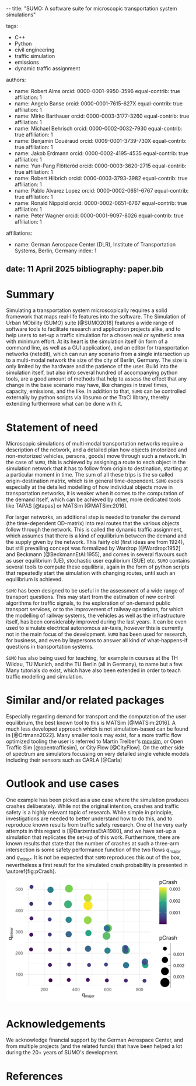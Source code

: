 --
title: "SUMO: A software suite for microscopic transportation system simulations"

tags:
  - C++
  - Python
  - civil engineering
  - traffic simulation
  - emissions
  - dynamic traffic assignment

authors:
  - name: Robert Alms
    orcid: 0000-0001-9950-3596
    equal-contrib: true
    affiliation: 1
  - name: Angelo Banse
    orcid: 0000-0001-7615-627X
    equal-contrib: true
    affiliation: 1
  - name: Mirko Barthauer
    orcid: 0000-0003-3177-3260
    equal-contrib: true
    affiliation: 1
  - name: Michael Behrisch
    orcid: 0000-0002-0032-7930
    equal-contrib: true
    affiliation: 1
  - name: Benjamin Couéraud
    orcid: 0009-0001-3739-730X
    equal-contrib: true
    affiliation: 1
  - name: Jakob Erdmann
    orcid: 0000-0002-4195-4535
    equal-contrib: true
    affiliation: 1
  - name: Yun-Pang Flötteröd
    orcid: 0000-0003-3620-2715
    equal-contrib: true
    affiliation: 1
  - name: Robert Hilbrich
    orcid: 0000-0003-3793-3982
    equal-contrib: true
    affiliation: 1
  - name: Pablo Alvarez Lopez
    orcid: 0000-0002-0651-6767
    equal-contrib: true
    affiliation: 1
  - name: Ronald Nippold
    orcid: 0000-0002-0651-6767
    equal-contrib: true
    affiliation: 1
  - name: Peter Wagner
    orcid: 0000-0001-9097-8026
    equal-contrib: true
    affiliation: 1

affiliations:
 - name: German Aerospace Center (DLR), Institute of Transportation Systems, Berlin, Germany
   index: 1

date: 11 April 2025
bibliography: paper.bib
---

# Summary

Simulating a transportation system microscopically requires a solid framework that maps real-life features into the software. The Simulation of Urban MObility (SUMO) suite [@SUMO2018] features a wide range of software tools to facilitate research and application projects alike, and to help users to set-up a traffic simulation for a chosen real or synthetic area with minimum effort. At its heart is the simulation itself (in form of a command line, as well as a GUI application), and an editor for transportation networks (netedit), which can run any scenario from a single intersection up to a multi-modal network the size of the city of Berlin, Germany. The size is only limited by the hardware and the patience of the user. Build into the simulation itself, but also into several hundred of accompanying python tools, are a good amount of methods that help to assess the effect that any change in the base scenario may have, like changes in travel times, capacity, emissions, and the like. In addition to that, `SUMO` can be controlled externally by python scripts via libsumo or the TraCI library, thereby extending furthermore what can be done with it.

# Statement of need

Microscopic simulations of multi-modal transportation networks require a description of the network, and a detailed plan how objects (motorized and non-motorized vehicles, persons, goods) move through such a network. In the case of `SUMO`, this is achieved by assigning a route to each object in the simulation network that it has to follow from origin to destination, starting at a particular moment in time. The sum of all these trips is the so called origin-destination matrix, which is in general time-dependent. `SUMO` excels especially at the detailed modelling of how individual objects move in transportation networks, it is weaker when it comes to the computation of the demand itself, which can be achieved by other, more dedicated tools like TAPAS [@tapas] or MATSim [@MATSim:2016].

For larger networks, an additional step is needed to transfer the demand (the time-dependent OD-matrix) into real routes that the various objects follow through the network. This is called the dynamic traffic assignment, which assumes that there is a kind of equilibrium between the demand and the supply given by the network. This fairly old (first ideas are from 1924), but still prevailing concept was formalized by Wardrop [@Wardrop:1952] and Beckmann [@BeckmannEtAl:1955], and comes in several flavours such as user equilibrium (UE), stochastic user equlibrium (SUE) etc. `SUMO` contains several tools to compute these equilibria, again in the form of python scripts that repeatedly start the simulation with changing routes, until such an equilibrium is achieved.

`SUMO` has been designed to be useful in the assessment of a wide range of transport questions. This may start from the estimation of new control algorithms for traffic signals, to the exploration of on-demand public transport services, or to the improvement of railway operations, for which the modelling of railway systems, the vehicles as well as the infrastructure itself, has been considerably improved during the last years. It can be even used to simulate electrical autonomous air-taxis, however this is currently not in the main focus of the development. `SUMO` has been used for research, for business, and even by laypersons to answer all kind of what-happens-if questions in transportation systems.

`SUMO` has also being used for teaching, for example in courses at the TH Wildau, TU Munich, and the TU Berlin (all in Germany), to name but a few. Many tutorials do exist, which have also been extended in order to teach traffic modelling and simulation.

# Similar and/or related packages

Especially regarding demand for transport and the computation of the user equilibrium, the best known tool to this is MATSim [@MATSim:2016]. A much less developed approach which is not simulation-based can be found in [@Ortmann2022]. Many smaller tools may exist, for a more traffic flow optimized tooling the user is referred to Martin Treiber's [movsim](https://github.com/movsim/traffic-simulation-de), or Open Traffic Sim [@opentrafficsim], or City Flow [@CityFlow]. On the other side of spectrum are simulators focussing on very detailed single vehicle models including their sensors such as CARLA [@Carla]

# Outlook and use cases

One example has been picked as a use case where the simulation produces crashes deliberately. While not the original intention, crashes and traffic safety is a highly relevant topic of research. While simple in principle, investigations are needed to better understand how to do this, and to reproduce known results from traffic safety research. One of the very early attempts in this regard is [@DarzentasEtAl1980], and we have set-up a simulation that replicates the set-up of this work. Furthermore, there are known results that state that the number of crashes at such a three-arm intersection is some safety performance function of the two flows $q_{\text{major}}$ and $q_{\text{minor}}$. It is not be expected that `SUMO` reproduces this out of the box, nevertheless a first result for the simulated crash probability is presented in \autoref{fig:pCrash}.

![Crash probability as function of qMajor and qMinor.\label{fig:pCrash}](pCrash-vs-qMaj-qMin.png)

# Acknowledgements

We acknowledge financial support by the German Aerospace Center, and from multiple projects (and the related funds) that have been helped a lot during the 20+ years of SUMO's development.

# References
